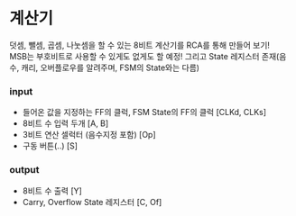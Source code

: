 # 계산기
덧셈, 뺄셈, 곱셈, 나눗셈을 할 수 있는 8비트 계산기를 RCA를 통해 만들어 보기!<br>
MSB는 부호비트로 사용할 수 있게도 없게도 할 예정! 그리고 State 레지스터 존재(음수, 캐리, 오버플로우를 알려주며, FSM의 State와는 다름)
### input
- 들어온 값을 지정하는 FF의 클럭, FSM State의 FF의 클럭 [CLKd, CLKs]
- 8비트 수 입력 두개 [A, B]
- 3비트 연산 셀럭터 (음수지정 포함) [Op]
- 구동 버튼(..) [S]
### output
- 8비트 수 출력 [Y]
- Carry, Overflow State 레지스터 [C, Of]